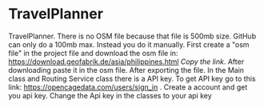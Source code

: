 # TravelPlanner
 TravelPlanner.
There is no OSM file because that file is 500mb size. GitHub can only do a 100mb max. Instead you do it manually. First create a "osm file" in the project file and download the osm file in: https://download.geofabrik.de/asia/philippines.html *Copy the link*. After downloading paste it in the osm file. After exporting the file. In the Main class and Routing Service class there is a API key. To get API key go to this link: https://opencagedata.com/users/sign_in . Create a account and get you api key. Change the Api key in the classes to your api key
